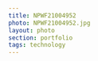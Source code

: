 ```yaml
--- 
title: NPWF21004952 
photo: NPWF21004952.jpg 
layout: photo 
section: portfolio 
tags: technology 
---  
```

  
